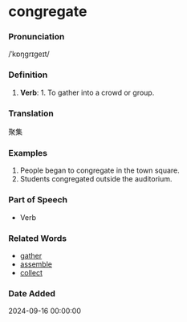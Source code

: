 # congregate
### Pronunciation
/ˈkɒŋɡrɪɡeɪt/
### Definition
1. **Verb**: 1. To gather into a crowd or group.
### Translation
聚集
### Examples
1. People began to congregate in the town square.
2. Students congregated outside the auditorium.
### Part of Speech
- Verb
### Related Words
- [gather](gather.md)
- [assemble](assemble.md)
- [collect](collect.md)
### Date Added
2024-09-16 00:00:00